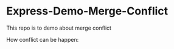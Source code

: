 # Express-Demo-Merge-Conflict
This repo is to demo about merge conflict

How conflict can be happen:
